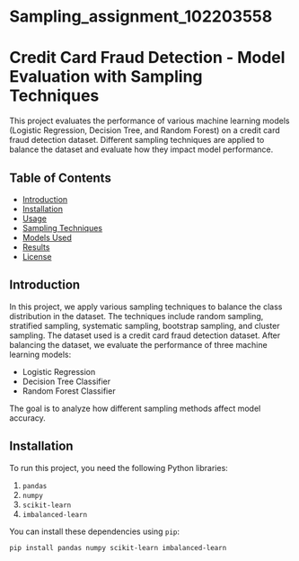 # Sampling_assignment_102203558


# Credit Card Fraud Detection - Model Evaluation with Sampling Techniques

This project evaluates the performance of various machine learning models (Logistic Regression, Decision Tree, and Random Forest) on a credit card fraud detection dataset. Different sampling techniques are applied to balance the dataset and evaluate how they impact model performance.

## Table of Contents

- [Introduction](#introduction)
- [Installation](#installation)
- [Usage](#usage)
- [Sampling Techniques](#sampling-techniques)
- [Models Used](#models-used)
- [Results](#results)
- [License](#license)

## Introduction

In this project, we apply various sampling techniques to balance the class distribution in the dataset. The techniques include random sampling, stratified sampling, systematic sampling, bootstrap sampling, and cluster sampling. The dataset used is a credit card fraud detection dataset. After balancing the dataset, we evaluate the performance of three machine learning models:
- Logistic Regression
- Decision Tree Classifier
- Random Forest Classifier

The goal is to analyze how different sampling methods affect model accuracy.

## Installation

To run this project, you need the following Python libraries:

1. `pandas`
2. `numpy`
3. `scikit-learn`
4. `imbalanced-learn`

You can install these dependencies using `pip`:

```bash
pip install pandas numpy scikit-learn imbalanced-learn
